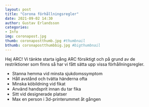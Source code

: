 ```yaml
---
layout: post
title: "Corona förhållningsregler"
date: 2021-09-02 14:30
author: Gustav Erlandsson
categories: 
- Info
img: coronapost.jpg
thumb: coronapostthumb.jpg #thumbnail
bthumb: coronapostthumbbig.jpg #bigthumbnail
---
```

Hej ARC! Vi tänkte starta igång ARC försiktigt och på grund av de restriktioner som finns så har vi fått sätta upp vissa förhållningsregler.
<!--more-->
<ul>
    <li>Stanna hemma vid minsta sjukdomssymptom</li>
    <li>Håll avstånd och tvätta händerna ofta</li>
    <li>Minska köbildning vid fikat</li>
    <li>Använd handsprit innan du tar fika</li>
    <li>Sitt vid designerade platser</li>
    <li>Max en person i 3d-printerummet åt gången</li>
</ul>
